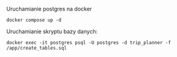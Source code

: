 Uruchamianie postgres na docker

`docker compose up -d`

Uruchamianie skryptu bazy danych:

`docker exec -it postgres psql -U postgres -d trip_planner -f /app/create_tables.sql`
